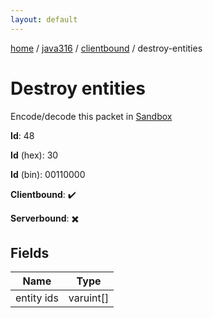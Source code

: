 ```yaml
---
layout: default
---
```


[home](/)  /  [java316](/protocol/java316)  /  [clientbound](/protocol/java316/clientbound)  /  destroy-entities

# Destroy entities

Encode/decode this packet in [Sandbox](../../../sandbox/java316#clientbound.destroy_entities)

**Id**: 48

**Id** (hex): 30

**Id** (bin): 00110000

**Clientbound**: ✔️

**Serverbound**: ✖️

## Fields

Name | Type
---|---
entity ids | varuint[]
